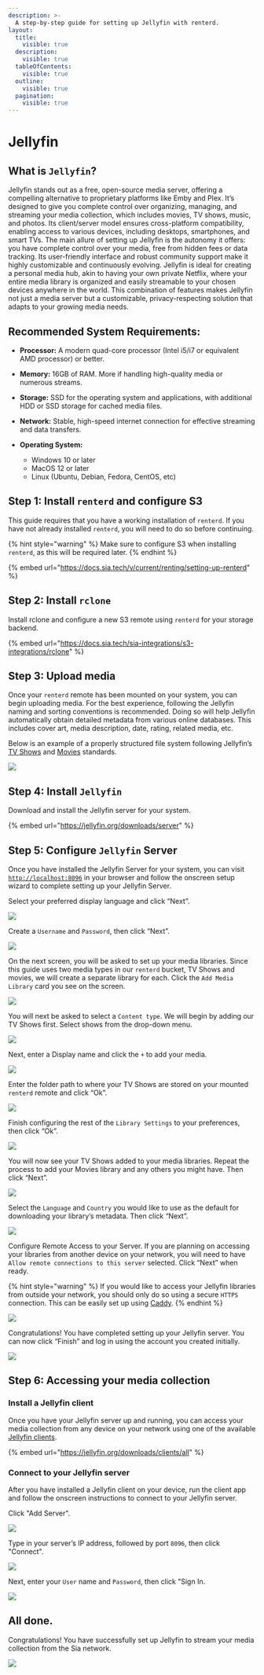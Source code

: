 ```yaml
---
description: >-
  A step-by-step guide for setting up Jellyfin with renterd.
layout:
  title:
    visible: true
  description:
    visible: true
  tableOfContents:
    visible: true
  outline:
    visible: true
  pagination:
    visible: true
---
```


# Jellyfin

## What is `Jellyfin`?

Jellyfin stands out as a free, open-source media server, offering a compelling alternative to proprietary platforms like Emby and Plex. It’s designed to give you complete control over organizing, managing, and streaming your media collection, which includes movies, TV shows, music, and photos. Its client/server model ensures cross-platform compatibility, enabling access to various devices, including desktops, smartphones, and smart TVs. The main allure of setting up Jellyfin is the autonomy it offers: you have complete control over your media, free from hidden fees or data tracking. Its user-friendly interface and robust community support make it highly customizable and continuously evolving. Jellyfin is ideal for creating a personal media hub, akin to having your own private Netflix, where your entire media library is organized and easily streamable to your chosen devices anywhere in the world. This combination of features makes Jellyfin not just a media server but a customizable, privacy-respecting solution that adapts to your growing media needs.

## Recommended System Requirements:

* **Processor:** A modern quad-core processor (Intel i5/i7 or equivalent AMD processor) or better.

* **Memory:** 16GB of RAM. More if handling high-quality media or numerous streams.

* **Storage:** SSD for the operating system and applications, with additional HDD or SSD storage for cached media files.

* **Network:** Stable, high-speed internet connection for effective streaming and data transfers.

* **Operating System:**

  * Windows 10 or later
  * MacOS 12 or later
  * Linux (Ubuntu, Debian, Fedora, CentOS, etc)

## Step 1: Install `renterd` and configure S3
This guide requires that you have a working installation of `renterd`. If you have not already installed `renterd`, you will need to do so before continuing.

{% hint style="warning" %}
Make sure to configure S3 when installing `renterd`, as this will be required later.
{% endhint %}

{% embed url="https://docs.sia.tech/v/current/renting/setting-up-renterd" %}

## Step 2: Install `rclone`

Install rclone and configure a new S3 remote using `renterd` for your storage backend.

{% embed url="https://docs.sia.tech/sia-integrations/s3-integrations/rclone" %}

## Step 3: Upload media

Once your `renterd` remote has been mounted on your system, you can begin uploading media. For the best experience, following the Jellyfin naming and sorting conventions is recommended. Doing so will help Jellyfin automatically obtain detailed metadata from various online databases. This includes cover art, media description, date, rating, related media, etc.

Below is an example of a properly structured file system following Jellyfin’s [TV Shows](https://jellyfin.org/docs/general/server/media/shows) and [Movies](https://jellyfin.org/docs/general/server/media/movies/) standards.

![](../../.gitbook/assets/jellyfin-s3-integration/01-folder-structure.png)

## Step 4: Install `Jellyfin`

Download and install the Jellyfin server for your system.

{% embed url="https://jellyfin.org/downloads/server" %}

## Step 5: Configure `Jellyfin` Server

Once you have installed the Jellyfin Server for your system, you can visit [`http://localhost:8096`](http://localhost:8096/) in your browser and follow the onscreen setup wizard to complete setting up your Jellyfin Server.

Select your preferred display language and click “Next”.

![](../../.gitbook/assets/jellyfin-s3-integration/02-jellyfin-welcome.png)

Create a `Username` and `Password`, then click “Next”.

![](../../.gitbook/assets/jellyfin-s3-integration/03-jellyfin-user-setup.png)

On the next screen, you will be asked to set up your media libraries. Since this guide uses two media types in our `renterd` bucket, TV Shows and movies, we will create a separate library for each. Click the `Add Media Library` card you see on the screen.

![](../../.gitbook/assets/jellyfin-s3-integration/04-jellyfin-media-libraries.png)

You will next be asked to select a `Content type`. We will begin by adding our TV Shows first. Select shows from the drop-down menu.

![](../../.gitbook/assets/jellyfin-s3-integration/05-jellyfin-content-type.png)

Next, enter a Display name and click the `+` to add your media.

![](../../.gitbook/assets/jellyfin-s3-integration/06-jellyfin-add-folder.png)

Enter the folder path to where your TV Shows are stored on your mounted `renterd` remote and click “Ok”.

![](../../.gitbook/assets/jellyfin-s3-integration/07-jellyfin-folder-path.png)

Finish configuring the rest of the `Library Settings` to your preferences, then click “Ok”.

![](../../.gitbook/assets/jellyfin-s3-integration/08-jellyfin-library-settings.png)

You will now see your TV Shows added to your media libraries. Repeat the process to add your Movies library and any others you might have. Then click “Next”.

![](../../.gitbook/assets/jellyfin-s3-integration/09-jellyfin-add-other-libraries.png)

Select the `Language` and `Country` you would like to use as the default for downloading your library’s metadata. Then click “Next”.

![](../../.gitbook/assets/jellyfin-s3-integration/10-jellyfin-language.png)

Configure Remote Access to your Server. If you are planning on accessing your libraries from another device on your network, you will need to have `Allow remote connections to this server` selected. Click “Next” when ready.

{% hint style="warning" %}
If you would like to access your Jellyfin libraries from outside your network, you should only do so using a secure `HTTPS` connection. This can be easily set up using [Caddy](https://caddyserver.com/).
{% endhint %}

![](../../.gitbook/assets/jellyfin-s3-integration/11-jellyfin-remote-access.png)

Congratulations! You have completed setting up your Jellyfin server. You can now click “Finish” and log in using the account you created initially.

![](../../.gitbook/assets/jellyfin-s3-integration/12-jellyfin-setup-complete.png)

## Step 6: Accessing your media collection

### Install a Jellyfin client

Once you have your Jellyfin server up and running, you can access your media collection from any device on your network using one of the available [Jellyfin clients](https://jellyfin.org/downloads/clients/all).

{% embed url="https://jellyfin.org/downloads/clients/all" %}

### Connect to your Jellyfin server

After you have installed a Jellyfin client on your device, run the client app and follow the onscreen instructions to connect to your Jellyfin server.

Click "Add Server".

![](../../.gitbook/assets/jellyfin-s3-integration/13-jellyfin-client-connect.png)

Type in your server’s IP address, followed by port `8096`, then click "Connect".

![](../../.gitbook/assets/jellyfin-s3-integration/14-jellyfin-host-address.png)

Next, enter your `User` name and `Password`, then click "Sign In.

![](../../.gitbook/assets/jellyfin-s3-integration/15-jellyfin-signin.png)

## All done.

Congratulations! You have successfully set up Jellyfin to stream your media collection from the Sia network.

![](../../.gitbook/assets/jellyfin-s3-integration/16-jellyfin-success.png)